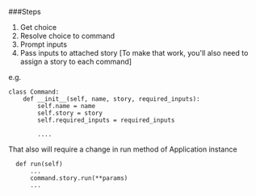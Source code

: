 ###Steps

1. Get choice
2. Resolve choice to command
3. Prompt inputs
4. Pass inputs to attached story [To make that work, you'll also need to assign a story to each command]

e.g.

```
class Command:
    def __init__(self, name, story, required_inputs):
        self.name = name
        self.story = story
        self.required_inputs = required_inputs

        ....
```

That also will require a change in run method of Application instance

```
  def run(self)
      ...
      command.story.run(**params)
      ...
```
